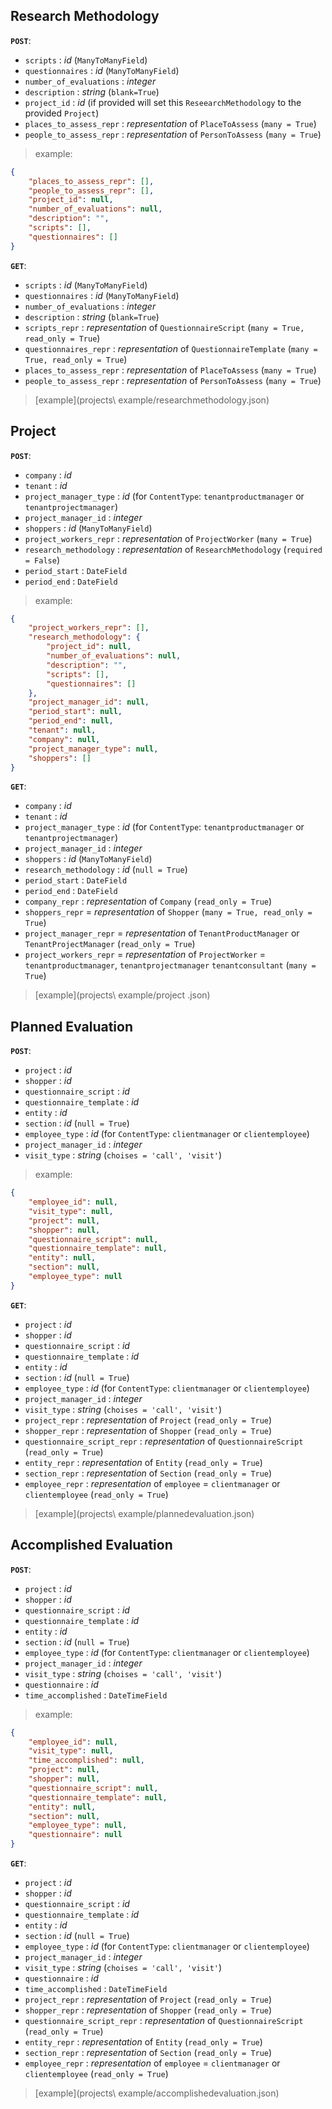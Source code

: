 ## Research Methodology

**`POST`**:

- `scripts` : *id* (`ManyToManyField`)
- `questionnaires` : *id* (`ManyToManyField`)
- `number_of_evaluations` : *integer*
- `description` : *string* (`blank=True`)
- `project_id` : *id* (if provided will set this `ReseearchMethodology` to the provided `Project`)
- `places_to_assess_repr` : *representation* of `PlaceToAssess` (`many = True`)
- `people_to_assess_repr` : *representation* of `PersonToAssess` (`many = True`)

> example:
```json
{
    "places_to_assess_repr": [],
    "people_to_assess_repr": [],
    "project_id": null,
    "number_of_evaluations": null,
    "description": "",
    "scripts": [],
    "questionnaires": []
}
```

**`GET`**:

- `scripts` : *id* (`ManyToManyField`)
- `questionnaires` : *id* (`ManyToManyField`)
- `number_of_evaluations` : *integer*
- `description` : *string* (`blank=True`)
- `scripts_repr` : *representation* of `QuestionnaireScript` (`many = True, read_only = True`)
- `questionnaires_repr` : *representation* of `QuestionnaireTemplate` (`many = True, read_only = True`)
- `places_to_assess_repr` : *representation* of `PlaceToAssess` (`many = True`)
- `people_to_assess_repr` : *representation* of `PersonToAssess` (`many = True`)

> [example](projects\ example/researchmethodology.json)

## Project

**`POST`**:

- `company` : *id*
- `tenant` : *id*
- `project_manager_type` : *id* (for `ContentType`: `tenantproductmanager` or `tenantprojectmanager`)
- `project_manager_id` : *integer*
- `shoppers` : *id* (`ManyToManyField`)
- `project_workers_repr` : *representation* of `ProjectWorker` (`many = True`)
- `research_methodology` : *representation* of `ResearchMethodology`  (`required = False`)
- `period_start` : `DateField`
- `period_end` : `DateField`

> example:
```json
{
    "project_workers_repr": [],
    "research_methodology": {
        "project_id": null,
        "number_of_evaluations": null,
        "description": "",
        "scripts": [],
        "questionnaires": []
    },
    "project_manager_id": null,
    "period_start": null,
    "period_end": null,
    "tenant": null,
    "company": null,
    "project_manager_type": null,
    "shoppers": []
}
```

**`GET`**:

- `company` : *id*
- `tenant` : *id*
- `project_manager_type` : *id* (for `ContentType`: `tenantproductmanager` or `tenantprojectmanager`)
- `project_manager_id` : *integer*
- `shoppers` : *id* (`ManyToManyField`)
- `research_methodology` : *id* (`null = True`)
- `period_start` : `DateField`
- `period_end` : `DateField`
- `company_repr` :  *representation* of `Company` (`read_only = True`)
- `shoppers_repr` = *representation* of `Shopper` (`many = True, read_only = True`)
- `project_manager_repr` = *representation* of `TenantProductManager` or `TenantProjectManager` (`read_only = True`)
- `project_workers_repr` = *representation* of `ProjectWorker` = `tenantproductmanager`, `tenantprojectmanager` `tenantconsultant` (`many = True`)

> [example](projects\ example/project	.json)

## Planned Evaluation

**`POST`**:

- `project` : *id*
- `shopper` : *id*
- `questionnaire_script` : *id*
- `questionnaire_template` : *id*
- `entity` : *id*
- `section` : *id* (`null = True`)
- `employee_type` : *id* (for `ContentType`: `clientmanager` or `clientemployee`)
- `project_manager_id` : *integer*
- `visit_type` : *string* (`choises = 'call', 'visit'`)

> example:
```json
{
    "employee_id": null,
    "visit_type": null,
    "project": null,
    "shopper": null,
    "questionnaire_script": null,
    "questionnaire_template": null,
    "entity": null,
    "section": null,
    "employee_type": null
}
```

**`GET`**:

- `project` : *id*
- `shopper` : *id*
- `questionnaire_script` : *id*
- `questionnaire_template` : *id*
- `entity` : *id*
- `section` : *id* (`null = True`)
- `employee_type` : *id* (for `ContentType`: `clientmanager` or `clientemployee`)
- `project_manager_id` : *integer*
- `visit_type` : *string* (`choises = 'call', 'visit'`)
- `project_repr` : *representation* of `Project` (`read_only = True`)
- `shopper_repr` : *representation* of `Shopper` (`read_only = True`)
- `questionnaire_script_repr` : *representation* of `QuestionnaireScript` (`read_only = True`)
- `entity_repr` : *representation* of `Entity` (`read_only = True`)
- `section_repr` : *representation* of `Section` (`read_only = True`)
- `employee_repr` : *representation* of `employee` = `clientmanager` or `clientemployee` (`read_only = True`)

> [example](projects\ example/plannedevaluation.json)

## Accomplished Evaluation

**`POST`**:

- `project` : *id*
- `shopper` : *id*
- `questionnaire_script` : *id*
- `questionnaire_template` : *id*
- `entity` : *id*
- `section` : *id* (`null = True`)
- `employee_type` : *id* (for `ContentType`: `clientmanager` or `clientemployee`)
- `project_manager_id` : *integer*
- `visit_type` : *string* (`choises = 'call', 'visit'`)
- `questionnaire` : *id*
- `time_accomplished` : `DateTimeField`

> example:
```json
{
    "employee_id": null,
    "visit_type": null,
    "time_accomplished": null,
    "project": null,
    "shopper": null,
    "questionnaire_script": null,
    "questionnaire_template": null,
    "entity": null,
    "section": null,
    "employee_type": null,
    "questionnaire": null
}
```

**`GET`**:

- `project` : *id*
- `shopper` : *id*
- `questionnaire_script` : *id*
- `questionnaire_template` : *id*
- `entity` : *id*
- `section` : *id* (`null = True`)
- `employee_type` : *id* (for `ContentType`: `clientmanager` or `clientemployee`)
- `project_manager_id` : *integer*
- `visit_type` : *string* (`choises = 'call', 'visit'`)
- `questionnaire` : *id*
- `time_accomplished` : `DateTimeField`
- `project_repr` : *representation* of `Project` (`read_only = True`)
- `shopper_repr` : *representation* of `Shopper` (`read_only = True`)
- `questionnaire_script_repr` : *representation* of `QuestionnaireScript` (`read_only = True`)
- `entity_repr` : *representation* of `Entity` (`read_only = True`)
- `section_repr` : *representation* of `Section` (`read_only = True`)
- `employee_repr` : *representation* of `employee` = `clientmanager` or `clientemployee` (`read_only = True`)

> [example](projects\ example/accomplishedevaluation.json)